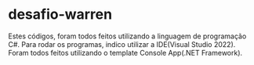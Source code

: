 # desafio-warren
 
Estes códigos, foram todos feitos utilizando a linguagem de programação C#.
Para rodar os programas, indico utilizar a IDE(Visual Studio 2022).
Foram todos feitos utilizando o template Console App(.NET Framework).
